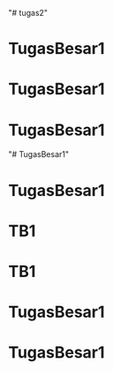 "# tugas2" 
# TugasBesar1
# TugasBesar1
# TugasBesar1
"# TugasBesar1" 
# TugasBesar1
# TB1
# TB1
# TugasBesar1
# TugasBesar1
